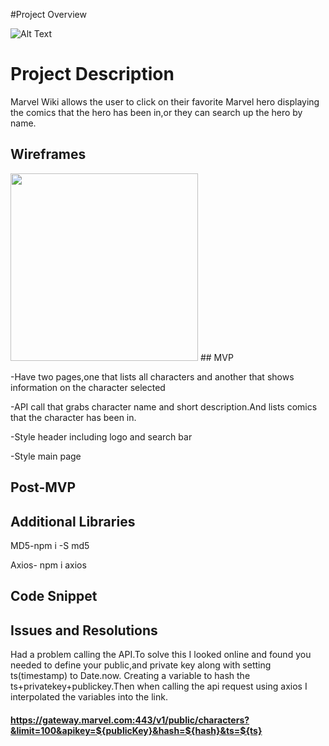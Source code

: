 #Project Overview


![Alt Text](http://giphygifs.s3.amazonaws.com/media/a2q1PYp4wPNW8/giphy.gif)

# Project Description
Marvel Wiki allows the user to click on their favorite Marvel hero displaying the comics that the hero has been in,or they can search up the hero by name.

## Wireframes

<img src="/Users/dhunter/Desktop/SEI Projects/marvelwiki/Screen Shot 2019-10-18 at 9.21.55 AM.png" width = "300" height="300">
## MVP

-Have two pages,one that lists all characters and another that shows information on the character selected

-API call that grabs character name and short description.And lists comics that the character has been in.

-Style header including logo and search bar

-Style main page 




## Post-MVP

## Additional Libraries
MD5-npm i -S md5

Axios- npm i axios



## Code Snippet

## Issues and Resolutions
Had a problem calling the API.To solve this I looked online and found you needed to define your public,and private key along with setting ts(timestamp) to Date.now. Creating a variable to hash the ts+privatekey+publickey.Then when calling the api request using axios I interpolated the variables into the link. 
#### https://gateway.marvel.com:443/v1/public/characters?&limit=100&apikey=${publicKey}&hash=${hash}&ts=${ts}
